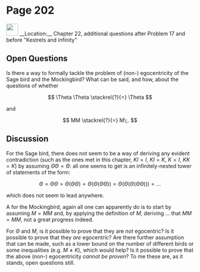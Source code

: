 # Page 202

<img src="/pictures/correction_black.svg" width="32px"/>
__Location:__ Chapter 22, additional questions after Problem 17 and before "Kestrels and infinity"

## Open Questions

Is there a way to formally tackle the problem of (non-) egocentricity of the Sage
bird and the Mockingbird? What can be said, and how, about the questions of whether

$$
    \Theta \Theta \stackrel{?}{=} \Theta
$$

and

$$
    MM \stackrel{?}{=} M\;.
$$

## Discussion

For the Sage bird, there does not seem to be a way of deriving any evident contradiction
(such as the ones met in this chapter, $KI=I$, $KI=K$, $K=I$, $KK=K$) by assuming
$\Theta\Theta=\Theta$: all one seems to get is an infinitely-nested tower of statements
of the form:

$$
    \Theta=\Theta\Theta=\Theta(\Theta\Theta)=\Theta(\Theta(\Theta\Theta))=\Theta(\Theta(\Theta(\Theta\Theta)))=...
$$

which does not seem to lead anywhere.

A for the Mockingbird, again all one can apparently do
is to start by assuming $M=MM$ and, by applying the definition of $M$,
deriving ... that $MM=MM$, not a great progress indeed.

For $\Theta$ and $M$, is it possible to prove that they are _not_ egocentric?
Is it possible to prove that they _are_ egocentric? Are there further assumption
that can be made, such as a lower bound on the number of different birds or
some inequalities (e.g. $M \neq K$), which would help? Is it possible to prove
that the above (non-) egocentricity _cannot be proven_? To me these are, as it stands,
open questions still.